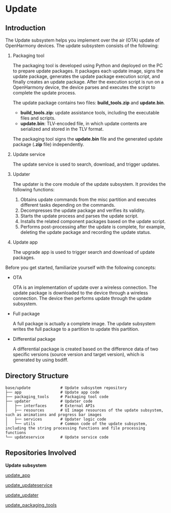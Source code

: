 # Update<a name="EN-US_TOPIC_0000001149909821"></a>

## Introduction<a name="section184mcpsimp"></a>

The Update subsystem helps you implement over the air \(OTA\) update of OpenHarmony devices. The update subsystem consists of the following:

1.  Packaging tool

    The packaging tool is developed using Python and deployed on the PC to prepare update packages. It packages each update image, signs the update package, generates the update package execution script, and finally creates an update package. After the execution script is run on a OpenHarmony device, the device parses and executes the script to complete the update process.

    The update package contains two files:  **build\_tools.zip**  and  **update.bin**.

    -   **build\_tools.zip**: update assistance tools, including the executable files and scripts.
    -   **update.bin**: TLV-encoded file, in which update contents are serialized and stored in the TLV format.

    The packaging tool signs the  **update.bin**  file and the generated update package \(**.zip**  file\) independently.

2.  Update service

    The update service is used to search, download, and trigger updates.

3.  Updater

    The updater is the core module of the update subsystem. It provides the following functions:

    1.  Obtains update commands from the misc partition and executes different tasks depending on the commands.
    2.  Decompresses the update package and verifies its validity.
    3.  Starts the update process and parses the update script.
    4.  Installs the related component packages based on the update script.
    5.  Performs post-processing after the update is complete, for example, deleting the update package and recording the update status.

4.  Update app

    The upgrade app is used to trigger search and download of update packages.


Before you get started, familiarize yourself with the following concepts:

-   OTA

    OTA is an implementation of update over a wireless connection. The update package is downloaded to the device through a wireless connection. The device then performs update through the update subsystem.

-   Full package

    A full package is actually a complete image. The update subsystem writes the full package to a partition to update this partition.

-   Differential package

    A differential package is created based on the difference data of two specific versions \(source version and target version\), which is generated by using bsdiff.


## Directory Structure<a name="section212mcpsimp"></a>

```
base/update             # Update subsystem repository
├── app         		# Update app code
├── packaging_tools     # Packaging tool code
├── updater    			# Updater code
│   ├── interfaces  	# External APIs
│   ├── resources 		# UI image resources of the update subsystem, such as animations and progress bar images
│   ├── services  		# Updater logic code
│   └── utils  			# Common code of the update subsystem, including the string processing functions and file processing functions
└── updateservice 		# Update service code
```

## Repositories Involved<a name="section251mcpsimp"></a>

**Update subsystem**

[update\_app](https://gitee.com/openharmony/update_app)

[update\_updateservice](https://gitee.com/openharmony/update_updateservice)

[update\_updater](https://gitee.com/openharmony/update_updater)

[update\_packaging\_tools](https://gitee.com/openharmony/update_packaging_tools)

